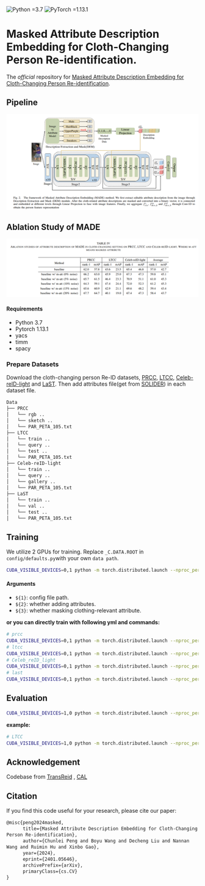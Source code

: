 ![Python =3.7](https://img.shields.io/badge/Python-=3.7-yellow.svg)
![PyTorch =1.13.1](https://img.shields.io/badge/PyTorch-=1.13.1-blue.svg)

# Masked Attribute Description Embedding for Cloth-Changing Person Re-identification.
The *official* repository for  [Masked Attribute Description Embedding for Cloth-Changing Person Re-identification](http://arxiv.org/abs/2401.05646).

## Pipeline

![framework](figs/framework.png)

## Ablation Study of MADE

![framework](figs/ablation.png)



#### Requirements
- Python 3.7
- Pytorch 1.13.1
- yacs
- timm
- spacy

### Prepare Datasets


Download the cloth-changing person Re-ID datasets, [PRCC](http://www.isee-ai.cn/%7Eyangqize/clothing.html), [LTCC](https://naiq.github.io/LTCC_Perosn_ReID.html), [Celeb-reID-light](https://github.com/Huang-3/Celeb-reID) and [LaST](https://github.com/shuxjweb/last.git). Then add attributes file(get from [SOLIDER](/data/PycharmProjects/MADE/SOLIDER/README.md)) in each dataset file. 


```
Data
├── PRCC
│   └── rgb ..
│   └── sketch ..
│   └── PAR_PETA_105.txt 
├── LTCC
│   └── train ..
│   └── query ..
│   └── test ..
│   └── PAR_PETA_105.txt 
├── Celeb-reID-light
│   └── train ..
│   └── query ..
│   └── gallery ..
│   └── PAR_PETA_105.txt 
├── LaST
│   └── train ..
│   └── val ..
│   └── test ..
│   └── PAR_PETA_105.txt 
```

## Training

We utilize 2 GPUs for training. Replace `_C.DATA.ROOT` in `config/defaults.py`with your own `data path`.

```bash
CUDA_VISIBLE_DEVICES=0,1 python -m torch.distributed.launch --nproc_per_node=2 --master_port 6666 train.py --config_file ${1} DATA.ADD_META ${2} DATA.MASK_META ${3} MODEL.DIST_TRAIN True
```

#### Arguments

- `${1}`: config file path.
- `${2}`: whether adding attributes.
- `${3}`: whether masking clothing-relevant attribute.

**or you can directly train with following  yml and commands:**

```bash
# prcc
CUDA_VISIBLE_DEVICES=0,1 python -m torch.distributed.launch --nproc_per_node=2 --master_port 6666 train.py --config_file configs/prcc/eva02_l_maskmeta_random.yml MODEL.DIST_TRAIN True
# ltcc
CUDA_VISIBLE_DEVICES=0,1 python -m torch.distributed.launch --nproc_per_node=2 --master_port 6666 train.py --config_file configs/ltcc/eva02_l_maskmeta_random.yml MODEL.DIST_TRAIN True
# Celeb_reID_light
CUDA_VISIBLE_DEVICES=0,1 python -m torch.distributed.launch --nproc_per_node=2 --master_port 6666 train.py --config_file configs/Celeb_light/eva02_l_maskmeta_random.yml MODEL.DIST_TRAIN True
# last
CUDA_VISIBLE_DEVICES=0,1 python -m torch.distributed.launch --nproc_per_node=2 --master_port 6666 train.py --config_file configs/last/eva02_l_maskmeta_random.yml MODEL.DIST_TRAIN True
```


## Evaluation

```bash
CUDA_VISIBLE_DEVICES=1,0 python -m torch.distributed.launch --nproc_per_node=2 --master_port 6666 test.py --config_file 'choose which config to test' TEST.WEIGHT "('your path of trained checkpoints')"
```

**example:**

```bash
# LTCC
CUDA_VISIBLE_DEVICES=1,0 python -m torch.distributed.launch --nproc_per_node=2 --master_port 6666 test.py --config_file configs/ltcc/eva02_l_maskmeta_random.yml TEST.WEIGHT '../logs/ltcc/eva02_l_meta_best.pth'
```


## Acknowledgement

Codebase from [TransReid](https://github.com/damo-cv/transreid) , [CAL](https://github.com/guxinqian/Simple-CCReID)

## Citation

If you find this code useful for your research, please cite our paper:

```
@misc{peng2024masked,
      title={Masked Attribute Description Embedding for Cloth-Changing Person Re-identification}, 
      author={Chunlei Peng and Boyu Wang and Decheng Liu and Nannan Wang and Ruimin Hu and Xinbo Gao},
      year={2024},
      eprint={2401.05646},
      archivePrefix={arXiv},
      primaryClass={cs.CV}
}
```


